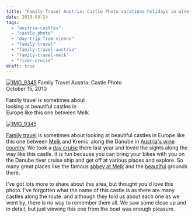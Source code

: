 ```yaml
---
title: "Family Travel Austria: Castle Photo vacations holidays in wine country river cruises biking"
date: 2010-09-24
tags: 
  - "austria-castles"
  - "castle-photo"
  - "day-trip-from-vienna"
  - "family-travel"
  - "family-travel-austria"
  - "family-travel-melk"
  - "river-cruise"
draft: true
---
```


[![IMG_9345](https://pub-ac94b3f306b24c0dba4238943c97f2e1.r2.dev/6a00e5502a95078833013487b0926a970c.jpg "IMG_9345")](https://pub-ac94b3f306b24c0dba4238943c97f2e1.r2.dev/6a00e5502a95078833013487b0926a970c.jpg-pi) Family Travel Austria: Castle Photo  
October 15, 2010

Family travel is sometimes about  
looking at beautiful castles in  
Europe like this one between Melk 

<!--more-->

[![IMG_9345](https://pub-ac94b3f306b24c0dba4238943c97f2e1.r2.dev/6a00e5502a950788330133f48fd563970b.jpg "IMG_9345")](https://pub-ac94b3f306b24c0dba4238943c97f2e1.r2.dev/6a00e5502a950788330133f48fd563970b.jpg-pi)  

[Family travel](https://pub-ac94b3f306b24c0dba4238943c97f2e1.r2.dev/2009/04/how-to-travel-the-world-as-a-digital-nomad-family.html) is sometimes about looking at beautiful castles in Europe like this one between [Melk](http://en.wikipedia.org/wiki/Melk) and Krems  along the Danube in [Austria's wine country](http://en.wikipedia.org/wiki/Austria_%28wine%29). We took a [day cruise](https://pub-ac94b3f306b24c0dba4238943c97f2e1.r2.dev/2009/09/-a-travelers-tragic-tale-handling-travel-disasters-medical-emergency-.html) there last year and loved the sights along the way like this castle. It is fun because you can bring your bikes with you on the Danube river cruise ship and get off at various places and explore. So many great places like the famous [abbey at Melk](https://pub-ac94b3f306b24c0dba4238943c97f2e1.r2.dev/2010/09/prettiest-church-in-the-world-melk-abbey-austria-european-golden-beauty-on-danube-in-wine-country-.html) and the [beautiful](https://pub-ac94b3f306b24c0dba4238943c97f2e1.r2.dev/2009/09/family-travel-photo-austria-melk-joy-in-water.html) grounds there.  
  
I've got lots more to share about this area, but thought you'd love this photo. I've forgotten what the name of this castle is as there are many castles along the route  and although they told us about each one as we went by, there is no way to remember them all. We saw some close up and in detail, but just viewing this one from the boat was enough pleasure.
